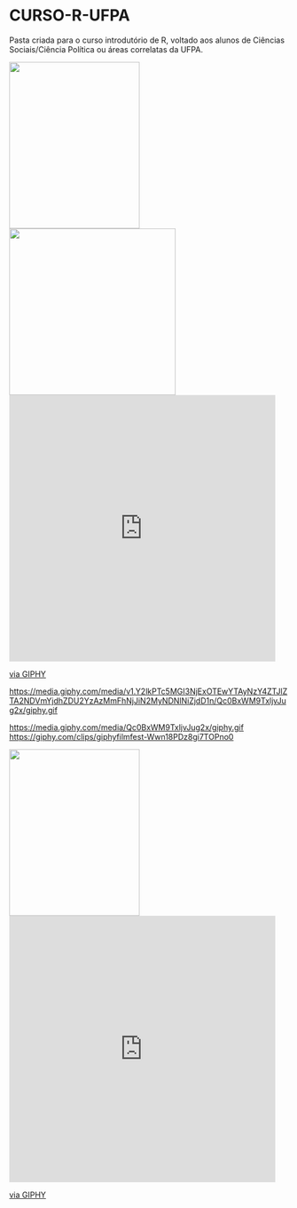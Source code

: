 # CURSO-R-UFPA

Pasta criada para o curso introdutório de R, voltado aos alunos de Ciências Sociais/Ciência Política ou áreas correlatas da UFPA. 


<img src="https://media.giphy.com/media/Qc0BxWM9TxljvJug2x/giphy.gif" width="235" height="300" />


<img src="https://media.giphy.com/media/UslGBU1GPKc0g/giphy.gif" height="300" />




<iframe src="https://giphy.com/embed/Qc0BxWM9TxljvJug2x" width="480" height="480" frameBorder="0" class="giphy-embed" allowFullScreen></iframe><p><a href="https://giphy.com/gifs/support-technical-Qc0BxWM9TxljvJug2x">via GIPHY</a></p>

https://media.giphy.com/media/v1.Y2lkPTc5MGI3NjExOTEwYTAyNzY4ZTJlZTA2NDVmYjdhZDU2YzAzMmFhNjJiN2MyNDNlNiZjdD1n/Qc0BxWM9TxljvJug2x/giphy.gif

https://media.giphy.com/media/Qc0BxWM9TxljvJug2x/giphy.gif
https://giphy.com/clips/giphyfilmfest-Wwn18PDz8gi7TOPno0

<img src="https://giphy.com/clips/giphyfilmfest-Wwn18PDz8gi7TOPno0" width="235" height="300" />
<iframe src="https://giphy.com/embed/Qc0BxWM9TxljvJug2x" width="480" height="480" frameBorder="0" class="giphy-embed" allowFullScreen></iframe><p><a href="https://giphy.com/gifs/support-technical-Qc0BxWM9TxljvJug2x">via GIPHY</a></p>
